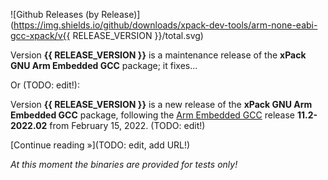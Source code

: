 ![Github Releases (by Release)](https://img.shields.io/github/downloads/xpack-dev-tools/arm-none-eabi-gcc-xpack/v{{ RELEASE_VERSION }}/total.svg)

Version **{{ RELEASE_VERSION }}** is a maintenance release of the **xPack GNU Arm Embedded GCC** package; it fixes...

Or (TODO: edit!):

Version **{{ RELEASE_VERSION }}** is a new release of the **xPack GNU Arm Embedded GCC** package, following the [Arm Embedded GCC](https://developer.arm.com/tools-and-software/open-source-software/developer-tools/gnu-toolchain/downloads) release **11.2-2022.02** from February 15, 2022. (TODO: edit!)

[Continue reading »](TODO: edit, add URL!)

_At this moment the binaries are provided for tests only!_
